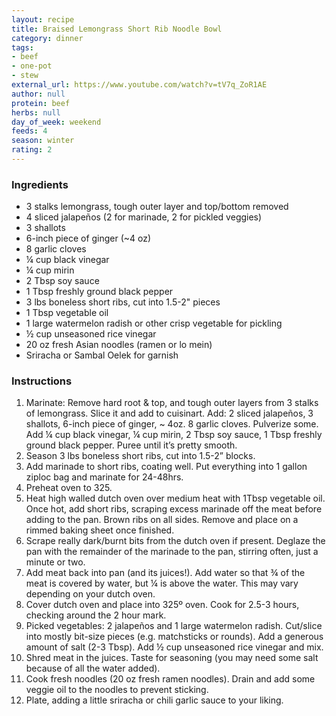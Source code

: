 ```yaml
---
layout: recipe
title: Braised Lemongrass Short Rib Noodle Bowl
category: dinner
tags:
- beef
- one-pot
- stew
external_url: https://www.youtube.com/watch?v=tV7q_ZoR1AE
author: null
protein: beef
herbs: null
day_of_week: weekend
feeds: 4
season: winter
rating: 2
---
```


### Ingredients

- 3 stalks lemongrass, tough outer layer and top/bottom removed
- 4 sliced jalapeños (2 for marinade, 2 for pickled veggies)
- 3 shallots
- 6-inch piece of ginger (~4 oz)
- 8 garlic cloves
- ¼ cup black vinegar
- ¼ cup mirin
- 2 Tbsp soy sauce
- 1 Tbsp freshly ground black pepper
- 3 lbs boneless short ribs, cut into 1.5-2" pieces
- 1 Tbsp vegetable oil
- 1 large watermelon radish or other crisp vegetable for pickling
- ½ cup unseasoned rice vinegar
- 20 oz fresh Asian noodles (ramen or lo mein)
- Sriracha  or Sambal Oelek for garnish

### Instructions

1. Marinate: Remove hard root & top, and tough outer layers from 3 stalks of lemongrass. Slice it and add to cuisinart. Add: 2 sliced jalapeños, 3 shallots, 6-inch piece of ginger, ~ 4oz. 8 garlic cloves. Pulverize some. Add ¼ cup black vinegar, ¼ cup mirin, 2 Tbsp soy sauce, 1 Tbsp freshly ground black pepper. Puree until it’s pretty smooth.
2. Season 3 lbs boneless short ribs, cut into 1.5-2” blocks.
3. Add marinade to short ribs, coating well. Put everything into 1 gallon ziploc bag and marinate for 24-48hrs.
4. Preheat oven to 325.
5. Heat high walled dutch oven over medium heat with 1Tbsp vegetable oil. Once hot, add short ribs, scraping excess marinade off the meat before adding to the pan. Brown ribs on all sides. Remove and place on a rimmed baking sheet once finished.
6. Scrape really dark/burnt bits from the dutch oven if present. Deglaze the pan with the remainder of the marinade to the pan, stirring often, just a minute or two.
7. Add meat back into pan (and its juices!). Add water so that ¾ of the meat is covered by water, but ¼ is above the water. This may vary depending on your dutch oven.
8. Cover dutch oven and place into 325º oven. Cook for 2.5-3 hours, checking around the 2 hour mark.
9. Picked vegetables: 2 jalapeños and 1 large watermelon radish. Cut/slice into mostly bit-size pieces (e.g. matchsticks or rounds). Add a generous amount of salt (2-3 Tbsp). Add ½ cup unseasoned rice vinegar and mix.
10. Shred meat in the juices. Taste for seasoning (you may need some salt because of all the water added).
11. Cook fresh noodles (20 oz fresh ramen noodles). Drain and add some veggie oil to the noodles to prevent sticking.
12. Plate, adding a little sriracha or chili garlic sauce to your liking.
